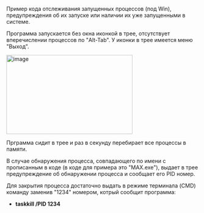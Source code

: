 Пример кода отслеживания запущенных процессов (под Win), предупреждения об их запуске или наличии их уже запущенными в системе.

Программа запускается без окна иконкой в трее, отсутствует вперечислении процессов по "Alt-Tab". У иконки в трее имеется меню "Выход".

<img width="330" height="208" alt="image" src="https://github.com/user-attachments/assets/acf73114-ac90-4709-8e9f-cd27a5bc31f3" />

Прграмма сидит в трее и раз в секунду перебирает все процессы в памяти.

В случае обнаружения процесса, совпадающего по имени с прописанным в коде (в коде для примера это "MAX.exe"), выдает в трее предупреждение об обнаружении процесса и сообщает его PID номер.

Для закрытия процесса достаточно выдать в режиме терминала (CMD) команду заменив "1234" номером, котрый сообщит программа:

- **taskkill /PID 1234**



